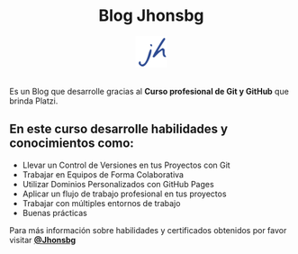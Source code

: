 <div align="center">
    <h1>Blog Jhonsbg</h1>
</div>

<div align="center">
    <img src="images/captura.PNG" alt="logo">
</div>

</br>

Es un Blog que desarrolle gracias al **Curso profesional de Git y GitHub** que brinda Platzi.

## En este curso desarrolle habilidades y conocimientos como:

- Llevar un Control de Versiones en tus Proyectos con Git
- Trabajar en Equipos de Forma Colaborativa
- Utilizar Dominios Personalizados con GitHub Pages
- Aplicar un flujo de trabajo profesional en tus proyectos
- Trabajar con múltiples entornos de trabajo
- Buenas prácticas

Para más información sobre habilidades y certificados obtenidos por favor visitar [**@Jhonsbg**](https://platzi.com/p/Jhonsbg/ "@Jhonsbg")
